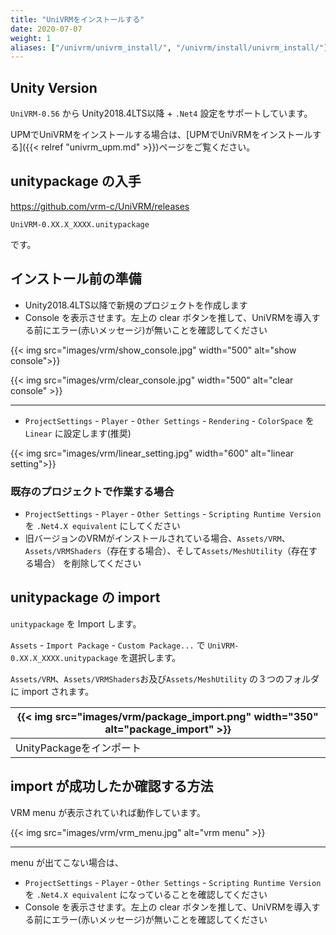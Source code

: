 ```yaml
---
title: "UniVRMをインストールする"
date: 2020-07-07
weight: 1
aliases: ["/univrm/univrm_install/", "/univrm/install/univrm_install/"]
---
```


## Unity Version

`UniVRM-0.56` から
Unity2018.4LTS以降 + `.Net4` 設定をサポートしています。

UPMでUniVRMをインストールする場合は、[UPMでUniVRMをインストールする]({{< relref "univrm_upm.md" >}})ページをご覧ください。

## unitypackage の入手

https://github.com/vrm-c/UniVRM/releases

`UniVRM-0.XX.X_XXXX.unitypackage`

です。

## インストール前の準備

* Unity2018.4LTS以降で新規のプロジェクトを作成します
* Console を表示させます。左上の clear ボタンを推して、UniVRMを導入する前にエラー(赤いメッセージ)が無いことを確認してください

{{< img src="images/vrm/show_console.jpg"  width="500" alt="show console">}}

{{< img src="images/vrm/clear_console.jpg" width="500" alt="clear console" >}}
<hr>

* `ProjectSettings` - `Player` - `Other Settings` - `Rendering` - `ColorSpace` を `Linear` に設定します(推奨)

{{< img src="images/vrm/linear_setting.jpg" width="600" alt="linear setting">}}

### 既存のプロジェクトで作業する場合

* `ProjectSettings` - `Player` - `Other Settings` - `Scripting Runtime Version` を `.Net4.X equivalent` にしてください
* 旧バージョンのVRMがインストールされている場合、`Assets/VRM`、`Assets/VRMShaders`（存在する場合）、そして`Assets/MeshUtility`（存在する場合） を削除してください

## unitypackage の import

`unitypackage` を Import します。

`Assets` - `Import Package` - `Custom Package...` で `UniVRM-0.XX.X_XXXX.unitypackage` を選択します。

`Assets/VRM`、`Assets/VRMShaders`お及び`Assets/MeshUtility` の３つのフォルダに import されます。

|{{< img src="images/vrm/package_import.png" width="350" alt="package_import" >}}|
|-----|
|UnityPackageをインポート|

## import が成功したか確認する方法

VRM menu が表示されていれば動作しています。

{{< img src="images/vrm/vrm_menu.jpg" alt="vrm menu" >}}
<hr>

menu が出てこない場合は、

* `ProjectSettings` - `Player` - `Other Settings` - `Scripting Runtime Version` を `.Net4.X equivalent` になっていることを確認してください
* Console を表示させます。左上の clear ボタンを推して、UniVRMを導入する前にエラー(赤いメッセージ)が無いことを確認してください



